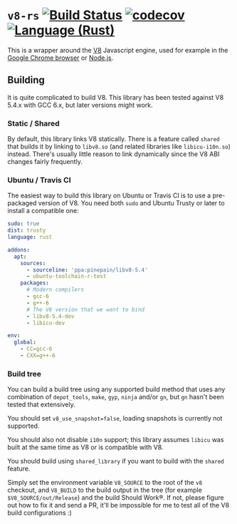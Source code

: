 # `v8-rs` [![Build Status](https://travis-ci.org/dflemstr/v8-rs.svg?branch=master)](https://travis-ci.org/dflemstr/v8-rs) [![codecov](https://codecov.io/gh/dflemstr/v8-rs/branch/master/graph/badge.svg)](https://codecov.io/gh/dflemstr/v8-rs) [![Language (Rust)](https://img.shields.io/badge/powered_by-Rust-blue.svg)](http://www.rust-lang.org/)

This is a wrapper around the [V8](https://developers.google.com/v8/)
Javascript engine, used for example in
the [Google Chrome browser](https://www.google.com/chrome/browser)
or [Node.js](https://nodejs.org/en/).

## Building

It is quite complicated to build V8.  This library has been tested
against V8 5.4.x with GCC 6.x, but later versions might work.

### Static / Shared

By default, this library links V8 statically.  There is a feature
called `shared` that builds it by linking to `libv8.so` (and related
libraries like `libicu-i10n.so`) instead.  There's usually little
reason to link dynamically since the V8 ABI changes fairly frequently.

### Ubuntu / Travis CI

The easiest way to build this library on Ubuntu or Travis CI is to use
a pre-packaged version of V8.  You need both `sudo` and Ubuntu Trusty
or later to install a compatible one:

``` yaml
sudo: true
dist: trusty
language: rust

addons:
  apt:
    sources:
      - sourceline: 'ppa:pinepain/libv8-5.4'
      - ubuntu-toolchain-r-test
    packages:
      # Modern compilers
      - gcc-6
      - g++-6
      # The V8 version that we want to bind
      - libv8-5.4-dev
      - libicu-dev

env:
  global:
    - CC=gcc-6
    - CXX=g++-6
```

### Build tree

You can build a build tree using any supported build method that uses
any combination of `depot_tools`, `make`, `gyp`, `ninja` and/or `gn`,
but `gn` hasn't been tested that extensively.

You should set `v8_use_snapshot=false`, loading snapshots is currently
not supported.

You should also not disable `i10n` support; this library assumes
`libicu` was built at the same time as V8 or is compatible with V8.

You should build using `shared_library` if you want to build with the
`shared` feature.

Simply set the environment variable `V8_SOURCE` to the root of the
`v8` checkout, and `V8_BUILD` to the build output in the tree (for
example `$V8_SOURCE/out/Release`) and the build Should Work®.  If not,
please figure out how to fix it and send a PR, it'll be impossible for
me to test all of the V8 build configurations :)
